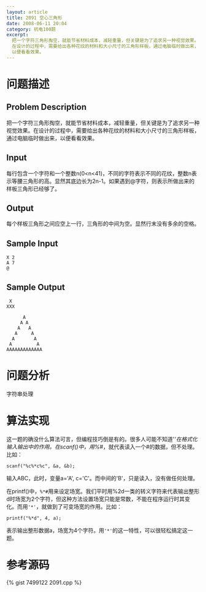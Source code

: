 ```yaml
---
layout: article
title: 2091 空心三角形
date: 2008-06-11 20:04
category: 杭电100题
excerpt:
  把一个字符三角形掏空，就能节省材料成本，减轻重量，但关键是为了追求另一种视觉效果。
  在设计的过程中，需要给出各种花纹的材料和大小尺寸的三角形样板，通过电脑临时做出来，
  以便看看效果。
---
```

# 问题描述

## Problem Description

把一个字符三角形掏空，就能节省材料成本，减轻重量，但关键是为了追求另一种视觉效果。在设计的过程中，需要给出各种花纹的材料和大小尺寸的三角形样板，通过电脑临时做出来，以便看看效果。

## Input

每行包含一个字符和一个整数n(0<n<41)，不同的字符表示不同的花纹，整数n表示等腰三角形的高。显然其底边长为2n-1。如果遇到@字符，则表示所做出来的样板三角形已经够了。

## Output

每个样板三角形之间应空上一行，三角形的中间为空。显然行末没有多余的空格。

## Sample Input

    X 2
    A 7
    @

## Sample Output

     X
    XXX
    
          A
         A A
        A   A
       A     A
      A       A
     A         A
    AAAAAAAAAAAAA

# 问题分析

字符串处理

# 算法实现

这一题的确没什么算法可言，但编程技巧倒是有的。很多人可能不知道'*'在格式化输入输出中的作用。在scanf()中，用%*#，就代表读入一个#的数据，但不处理。比如：

    scanf("%c%*c%c", &a, &b);

输入ABC，此时，变量a='A', c='C'。而中间的'B'，只是读入，没有做任何处理。

在printf()中，`%*#`用来设定场宽。我们平时用%2d一类的转义字符来代表输出整形d时场宽为2个字符，但这种方法设置场宽只能是常数，不能在程序运行时其变化。而用`'*'`，就做到了可变场宽的作用。比如：

    printf("%*d", 4, a);

表示输出整形数据a，场宽为4个字符。用`'*'`的这一特性，可以很轻松搞定这一题。

# 参考源码

{% gist 7499122 2091.cpp %}
